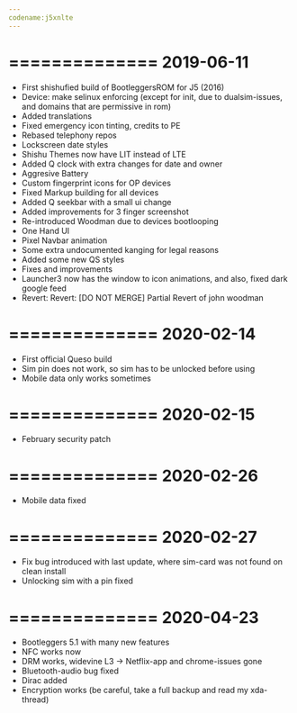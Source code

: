 ```yaml
---
codename:j5xnlte
---
```


==============
  2019-06-11
==============

 * First shishufied build of BootleggersROM for J5 (2016)
 * Device: make selinux enforcing (except for init, due to dualsim-issues, and domains that are permissive in rom)
 * Added translations
 * Fixed emergency icon tinting, credits to PE
 * Rebased telephony repos
 * Lockscreen date styles
 * Shishu Themes now have LIT instead of LTE
 * Added Q clock with extra changes for date and owner
 * Aggresive Battery
 * Custom fingerprint icons for OP devices
 * Fixed Markup building for all devices
 * Added Q seekbar with a small ui change
 * Added improvements for 3 finger screenshot
 * Re-introduced Woodman due to devices bootlooping
 * One Hand UI
 * Pixel Navbar animation
 * Some extra undocumented kanging for legal reasons
 * Added some new QS styles
 * Fixes and improvements
 * Launcher3 now has the window to icon animations, and also, fixed dark google feed
 * Revert: Revert: [DO NOT MERGE] Partial Revert of john woodman

==============
  2020-02-14
==============

 * First official Queso build
 * Sim pin does not work, so sim has to be unlocked before using
 * Mobile data only works sometimes

==============
  2020-02-15
==============

 * February security patch

==============
  2020-02-26
==============

 * Mobile data fixed

==============
  2020-02-27
==============

 * Fix bug introduced with last update, where sim-card was not found on clean install
 * Unlocking sim with a pin fixed

==============
  2020-04-23
==============

 * Bootleggers 5.1 with many new features
 * NFC works now
 * DRM works, widevine L3 -> Netflix-app and chrome-issues gone
 * Bluetooth-audio bug fixed
 * Dirac added
 * Encryption works (be careful, take a full backup and read my xda-thread)
